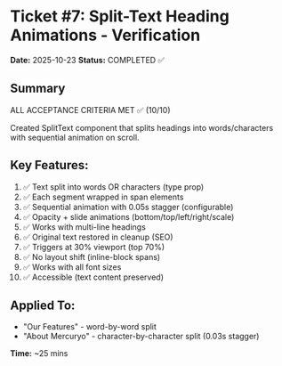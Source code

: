 # Ticket #7: Split-Text Heading Animations - Verification

**Date:** 2025-10-23
**Status:** COMPLETED ✅

## Summary
ALL ACCEPTANCE CRITERIA MET ✅ (10/10)

Created SplitText component that splits headings into words/characters with sequential animation on scroll.

## Key Features:
1. ✅ Text split into words OR characters (type prop)
2. ✅ Each segment wrapped in span elements
3. ✅ Sequential animation with 0.05s stagger (configurable)
4. ✅ Opacity + slide animations (bottom/top/left/right/scale)
5. ✅ Works with multi-line headings
6. ✅ Original text restored in cleanup (SEO)
7. ✅ Triggers at 30% viewport (top 70%)
8. ✅ No layout shift (inline-block spans)
9. ✅ Works with all font sizes
10. ✅ Accessible (text content preserved)

## Applied To:
- "Our Features" - word-by-word split
- "About Mercuryo" - character-by-character split (0.03s stagger)

**Time:** ~25 mins
